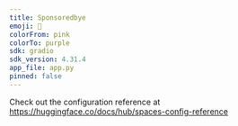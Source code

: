 ```yaml
---
title: Sponsoredbye
emoji: 🦀
colorFrom: pink
colorTo: purple
sdk: gradio
sdk_version: 4.31.4
app_file: app.py
pinned: false
---
```


Check out the configuration reference at https://huggingface.co/docs/hub/spaces-config-reference
